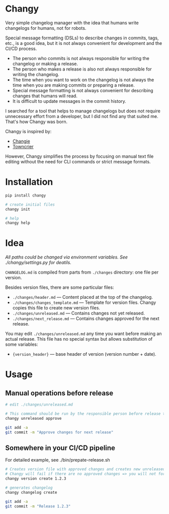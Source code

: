 # Changy

Very simple changelog manager with the idea that humans write changelogs for humans, not for robots.

Special message formatting (DSLs) to describe changes in commits, tags, etc., is a good idea, but it is not always convenient for development and the CI/CD process.

- The person who commits is not always responsible for writing the changelog or making a release.
- The person who makes a release is also not always responsible for writing the changelog.
- The time when you want to work on the changelog is not always the time when you are making commits or preparing a release.
- Special message formatting is not always convenient for describing changes that humans will read.
- It is difficult to update messages in the commit history.

I searched for a tool that helps to manage changelogs but does not require unnecessary effort from a developer, but I did not find any that suited me. That's how Changy was born.

Changy is inspired by:

- [Changie](https://github.com/miniscruff/changie)
- [Towncrier](https://github.com/twisted/towncrier)

However, Changy simplifies the process by focusing on manual text file editing without the need for CLI commands or strict message formats.

# Installation

```bash
pip install changy

# create initial files
changy init

# help
changy help
```

# Idea

*All paths could be changed via environment variables. See ./changy/settings.py for deatils.*

`CHANGELOG.md` is compiled from parts from `./changes` directory: one file per version.

Besides version files, there are some particular files:

- `./changes/header.md` — Content placed at the top of the changelog.
- `./changes/changes_template.md` — Template for version files. Changy copies this file to create new version files.
- `./changes/unreleased.md` — Contains changes not yet released.
- `./changes/next_release.md` — Contains changes approved for the next release.

You may edit `./changes/unreleased.md` any time you want before making an actual release. This file has no special syntax but allows substitution of some variables:

- `{version_header}` — base header of version (version number + date).


# Usage

## Manual operations before release

```bash
# edit ./changes/unreleased.md

# This command should be run by the responsible person before release to mark that the changelog has been reviewed by humans and is ready to be released.
changy unreleased approve

git add -a
git commit -m "Approve changes for next release"
```

## Somewhere in your CI/CD pipeline

For detailed example, see ./bin/prepate-release.sh

```bash
# Creates version file with approved changes and creates new unreleased file
# Changy will fail if there are no approved changes => you will not forget to approve changes
changy version create 1.2.3

# generates changelog
changy changelog create

git add -a
git commit -m "Release 1.2.3"
```

